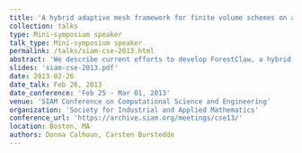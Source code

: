 ```yaml
---
title: 'A hybrid adaptive mesh framework for finite volume schemes on a forest of locally refined Cartesian meshes'
collection: talks
type: Mini-symposium speaker
talk_type: Mini-symposium speaker
permalink: /talks/siam-cse-2013.html
abstract: 'We describe current efforts to develop ForestClaw, a hybrid AMR finite volume code based on wave propagation algorithms in which non-overlapping fixed-size Cartesian grids are stored as leaves in a forest of quad- or oct-trees. The tree-based code p4est manages the multi-block connectivity and is highly scalable in realistic applications. In joint work with researchers at the Cascade Volcanic Observatory (L. Mastin and H. Schwaiger, CVO, Vancouver, WA), we will present results from our efforts to use ForestClaw for modeling the transport of volcanic ash in the atmosphere.'
slides: 'siam-cse-2013.pdf'
date: 2013-02-26
date_talk: Feb 26, 2013
date_conference: 'Feb 25 - Mar 01, 2013'
venue: 'SIAM Conference on Computational Science and Engineering'
organization: 'Society for Industrial and Applied Mathematics'
conference_url: 'https://archive.siam.org/meetings/cse13/'
location: Boston, MA
authors: Donna Calhoun, Carsten Burstedde
---
```

